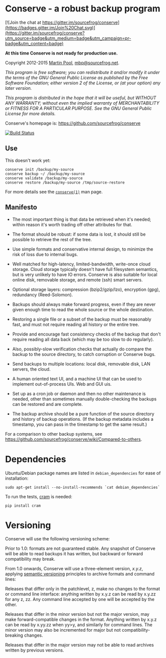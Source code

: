 Conserve - a robust backup program
==================================

[![Join the chat at https://gitter.im/sourcefrog/conserve](https://badges.gitter.im/Join%20Chat.svg)](https://gitter.im/sourcefrog/conserve?utm_source=badge&utm_medium=badge&utm_campaign=pr-badge&utm_content=badge)

**At this time Conserve is not ready for production use.**

Copyright 2012-2015 [Martin Pool][1], mbp@sourcefrog.net.

_This program is free software; you can redistribute it and/or
modify it under the terms of the GNU General Public License
as published by the Free Software Foundation; either version 2
of the License, or (at your option) any later version._

_This program is distributed in the hope that it will be useful,
but WITHOUT ANY WARRANTY; without even the implied warranty of
MERCHANTABILITY or FITNESS FOR A PARTICULAR PURPOSE.  See the
GNU General Public License for more details._

Conserve's homepage is: <https://github.com/sourcefrog/conserve>

[![Build Status](https://travis-ci.org/sourcefrog/conserve.png?branch=rust)](https://travis-ci.org/sourcefrog/conserve)

Use
---

This doesn't work yet:

    conserve init /backup/my-source
    conserve backup ~/ /backup/my-source
    conserve validate /backup/my-source
    conserve restore /backup/my-source /tmp/source-restore

For more details see the
[`conserve(1)`](https://github.com/sourcefrog/conserve/blob/master/man/conserve.asciidoc)
man page.


Manifesto
---------

* The most important thing is that data be retrieved when it's needed;
  within reason it's worth trading off other attributes for that.

* The format should be robust: if some data is lost, it should still be
  possible to retrieve the rest of the tree.

* Use simple formats and conservative internal design, to minimize the risk of
  loss due to internal bugs.

* Well matched for high-latency, limited-bandwidth, write-once cloud
  storage.  Cloud storage typically doesn't have full filesystem semantics,
  but is very unlikely to have IO errors.  Conserve is also suitable
  for local online disk, removable storage, and remote (ssh) smart servers.

* Optional storage layers: compression (bzip2/gzip/lzo), encryption (gpg),
  redundancy (Reed-Solomon).

* Backups should always make forward progress, even if they are never
  given enough time to read the whole source or the whole destination.

* Restoring a single file or a subset of the backup must be reasonably
  fast, and must not require reading all history or the entire tree.

* Provide and encourage fast consistency checks of the backup that
  don't require reading all data back (which may be too slow to do regularly).

* Also, possibly-slow verification checks that actually do compare the backup
  to the source directory, to catch corruption or Conserve bugs.

* Send backups to multiple locations: local disk, removable disk,
  LAN servers, the cloud.

* A human oriented text UI, and a machine UI that can be used to implement
  out-of-process UIs.  Web and GUI uis.

* Set up as a cron job or daemon and then no other maintenance is needed,
  other than sometimes manually double-checking the backups can be
  restored and are complete.

* The backup archive should be a pure function of the source directory
  and history of backup operations.  (If the backup metadata includes
  a timestamp, you can pass in the timestamp to get the same result.)

For a comparison to other backup systems, see
<https://github.com/sourcefrog/conserve/wiki/Compared-to-others>.


Dependencies
============

Ubuntu/Debian package names are listed in `debian_dependencies` for ease
of installation:

    sudo apt-get install --no-install-recommends `cat debian_dependencies`

To run the tests, [cram](https://pypi.python.org/pypi/cram) is needed:

    pip install cram

[1]: http://sourcefrog.net/
[2]: https://www.apache.org/licenses/LICENSE-2.0.html

Versioning
==========

Conserve will use the following versioning scheme:

Prior to 1.0: formats are not guaranteed stable. Any snapshot of Conserve will
be able to read backups it has written, but backward or forward compatibility
may break.

From 1.0 onwards, Conserve will use a three-element version, _x.y.z_, applying
[semantic versioning](http://semver.org/) principles to archive formats and
command lines:

Releases that differ only in the patchlevel, z, make no changes to the format
or command line interface: anything written by x.y.z can be read by x.y.zz for
any z, zz.  Any command line accepted by one will be accepted by the other.

Releases that differ in the minor version but not the major version, may make
forward-compatible changes in the format.  Anything written by x.y.z can be
read by x.yy.zz when yy>y, and similarly for command lines.  The minor version
may also be incremented for major but not compatibility-breaking changes.

Releases that differ in the major version may not be able to read archives
written by previous versions.

